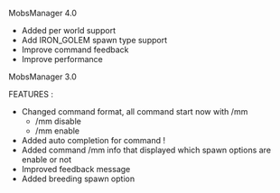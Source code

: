 MobsManager 4.0

+ Added per world support
+ Add IRON_GOLEM spawn type support
+ Improve command feedback
+ Improve performance

MobsManager 3.0

FEATURES : 
+ Changed command format, all command start now with /mm
    + /mm disable <Mob> <SpawnType>
    + /mm enable <Mob> <SpawnType>
+ Added auto completion for command !
+ Added command /mm info <Mob> that displayed which spawn options are enable or not
+ Improved feedback message
+ Added breeding spawn option